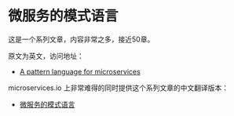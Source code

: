 # 微服务的模式语言

这是一个系列文章，内容非常之多，接近50章。

原文为英文，访问地址：

- [A pattern language for microservices](http://microservices.io/patterns/index.html)

microservices.io 上非常难得的同时提供这个系列文章的中文翻译版本：

- [微服务的模式语言](http://microservices.io/patterns/cn/index.html)